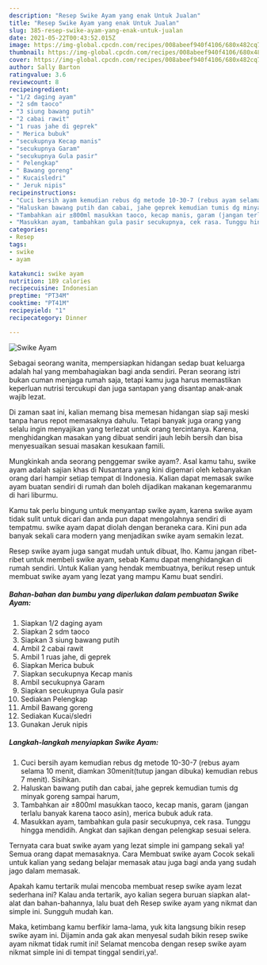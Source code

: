 ```yaml
---
description: "Resep Swike Ayam yang enak Untuk Jualan"
title: "Resep Swike Ayam yang enak Untuk Jualan"
slug: 385-resep-swike-ayam-yang-enak-untuk-jualan
date: 2021-05-22T00:43:52.015Z
image: https://img-global.cpcdn.com/recipes/008abeef940f4106/680x482cq70/swike-ayam-foto-resep-utama.jpg
thumbnail: https://img-global.cpcdn.com/recipes/008abeef940f4106/680x482cq70/swike-ayam-foto-resep-utama.jpg
cover: https://img-global.cpcdn.com/recipes/008abeef940f4106/680x482cq70/swike-ayam-foto-resep-utama.jpg
author: Sally Barton
ratingvalue: 3.6
reviewcount: 8
recipeingredient:
- "1/2 daging ayam"
- "2 sdm taoco"
- "3 siung bawang putih"
- "2 cabai rawit"
- "1 ruas jahe di geprek"
- " Merica bubuk"
- "secukupnya Kecap manis"
- "secukupnya Garam"
- "secukupnya Gula pasir"
- " Pelengkap"
- " Bawang goreng"
- " Kucaisledri"
- " Jeruk nipis"
recipeinstructions:
- "Cuci bersih ayam kemudian rebus dg metode 10-30-7 (rebus ayam selama 10 menit, diamkan 30menit(tutup jangan dibuka) kemudian rebus 7 menit). Sisihkan."
- "Haluskan bawang putih dan cabai, jahe geprek kemudian tumis dg minyak goreng sampai harum,"
- "Tambahkan air ±800ml masukkan taoco, kecap manis, garam (jangan terlalu banyak karena taoco asin), merica bubuk aduk rata."
- "Masukkan ayam, tambahkan gula pasir secukupnya, cek rasa. Tunggu hingga mendidih. Angkat dan sajikan dengan pelengkap sesuai selera."
categories:
- Resep
tags:
- swike
- ayam

katakunci: swike ayam 
nutrition: 189 calories
recipecuisine: Indonesian
preptime: "PT34M"
cooktime: "PT41M"
recipeyield: "1"
recipecategory: Dinner

---
```



![Swike Ayam](https://img-global.cpcdn.com/recipes/008abeef940f4106/680x482cq70/swike-ayam-foto-resep-utama.jpg)

Sebagai seorang wanita, mempersiapkan hidangan sedap buat keluarga adalah hal yang membahagiakan bagi anda sendiri. Peran seorang istri bukan cuman menjaga rumah saja, tetapi kamu juga harus memastikan keperluan nutrisi tercukupi dan juga santapan yang disantap anak-anak wajib lezat.

Di zaman  saat ini, kalian memang bisa memesan hidangan siap saji meski tanpa harus repot memasaknya dahulu. Tetapi banyak juga orang yang selalu ingin menyajikan yang terlezat untuk orang tercintanya. Karena, menghidangkan masakan yang dibuat sendiri jauh lebih bersih dan bisa menyesuaikan sesuai masakan kesukaan famili. 



Mungkinkah anda seorang penggemar swike ayam?. Asal kamu tahu, swike ayam adalah sajian khas di Nusantara yang kini digemari oleh kebanyakan orang dari hampir setiap tempat di Indonesia. Kalian dapat memasak swike ayam buatan sendiri di rumah dan boleh dijadikan makanan kegemaranmu di hari liburmu.

Kamu tak perlu bingung untuk menyantap swike ayam, karena swike ayam tidak sulit untuk dicari dan anda pun dapat mengolahnya sendiri di tempatmu. swike ayam dapat diolah dengan beraneka cara. Kini pun ada banyak sekali cara modern yang menjadikan swike ayam semakin lezat.

Resep swike ayam juga sangat mudah untuk dibuat, lho. Kamu jangan ribet-ribet untuk membeli swike ayam, sebab Kamu dapat menghidangkan di rumah sendiri. Untuk Kalian yang hendak membuatnya, berikut resep untuk membuat swike ayam yang lezat yang mampu Kamu buat sendiri.

<!--inarticleads1-->

##### Bahan-bahan dan bumbu yang diperlukan dalam pembuatan Swike Ayam:

1. Siapkan 1/2 daging ayam
1. Siapkan 2 sdm taoco
1. Siapkan 3 siung bawang putih
1. Ambil 2 cabai rawit
1. Ambil 1 ruas jahe, di geprek
1. Siapkan  Merica bubuk
1. Siapkan secukupnya Kecap manis
1. Ambil secukupnya Garam
1. Siapkan secukupnya Gula pasir
1. Sediakan  Pelengkap
1. Ambil  Bawang goreng
1. Sediakan  Kucai/sledri
1. Gunakan  Jeruk nipis




<!--inarticleads2-->

##### Langkah-langkah menyiapkan Swike Ayam:

1. Cuci bersih ayam kemudian rebus dg metode 10-30-7 (rebus ayam selama 10 menit, diamkan 30menit(tutup jangan dibuka) kemudian rebus 7 menit). Sisihkan.
1. Haluskan bawang putih dan cabai, jahe geprek kemudian tumis dg minyak goreng sampai harum,
1. Tambahkan air ±800ml masukkan taoco, kecap manis, garam (jangan terlalu banyak karena taoco asin), merica bubuk aduk rata.
1. Masukkan ayam, tambahkan gula pasir secukupnya, cek rasa. Tunggu hingga mendidih. Angkat dan sajikan dengan pelengkap sesuai selera.




Ternyata cara buat swike ayam yang lezat simple ini gampang sekali ya! Semua orang dapat memasaknya. Cara Membuat swike ayam Cocok sekali untuk kalian yang sedang belajar memasak atau juga bagi anda yang sudah jago dalam memasak.

Apakah kamu tertarik mulai mencoba membuat resep swike ayam lezat sederhana ini? Kalau anda tertarik, ayo kalian segera buruan siapkan alat-alat dan bahan-bahannya, lalu buat deh Resep swike ayam yang nikmat dan simple ini. Sungguh mudah kan. 

Maka, ketimbang kamu berfikir lama-lama, yuk kita langsung bikin resep swike ayam ini. Dijamin anda gak akan menyesal sudah bikin resep swike ayam nikmat tidak rumit ini! Selamat mencoba dengan resep swike ayam nikmat simple ini di tempat tinggal sendiri,ya!.

